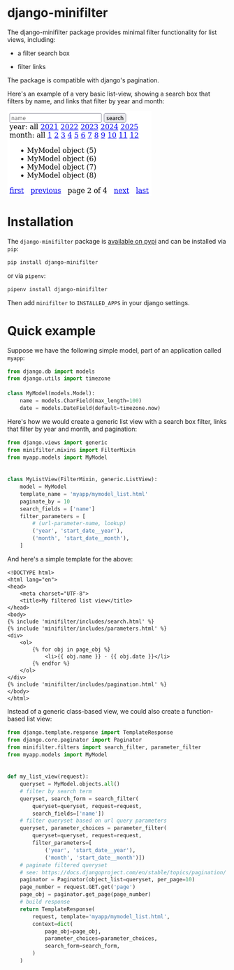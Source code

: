 # django-minifilter

The django-minifilter package provides minimal filter functionality for list views, including:

- a filter search box

- filter links

The package is compatible with django's pagination.

Here's an example of a very basic list-view, showing a search box that filters by name, and links that filter by year and month:

![basic example of filtered list view](https://raw.githubusercontent.com/dennisvang/django-minifilter/a0ceeddc9a7561a68805b135b86ed974de0f175e/documentation/example.png "simple example")

# Installation

The `django-minifilter` package is [available on pypi](https://pypi.org/project/django-minifilter/) and can be installed via `pip`:

```bash
pip install django-minifilter
```

or via `pipenv`:

```bash
pipenv install django-minifilter
```

Then add `minifilter` to `INSTALLED_APPS` in your django settings.

# Quick example

Suppose we have the following simple model, part of an application called `myapp`:

```python
from django.db import models
from django.utils import timezone

class MyModel(models.Model):
    name = models.CharField(max_length=100)
    date = models.DateField(default=timezone.now)
```

Here's how we would create a generic list view with a search box filter, links that filter by year and month, and pagination:

```python
from django.views import generic
from minifilter.mixins import FilterMixin
from myapp.models import MyModel


class MyListView(FilterMixin, generic.ListView):
    model = MyModel
    template_name = 'myapp/mymodel_list.html'
    paginate_by = 10
    search_fields = ['name']
    filter_parameters = [
        # (url-parameter-name, lookup)
        ('year', 'start_date__year'),
        ('month', 'start_date__month'),
    ]
```

And here's a simple template for the above:

```jinja2
<!DOCTYPE html>
<html lang="en">
<head>
    <meta charset="UTF-8">
    <title>My filtered list view</title>
</head>
<body>
{% include 'minifilter/includes/search.html' %}
{% include 'minifilter/includes/parameters.html' %}
<div>
    <ol>
        {% for obj in page_obj %}
            <li>{{ obj.name }} - {{ obj.date }}</li>
        {% endfor %}
    </ol>
</div>
{% include 'minifilter/includes/pagination.html' %}
</body>
</html>
```

Instead of a generic class-based view, we could also create a function-based list view:

```python
from django.template.response import TemplateResponse
from django.core.paginator import Paginator
from minifilter.filters import search_filter, parameter_filter
from myapp.models import MyModel


def my_list_view(request):
    queryset = MyModel.objects.all()
    # filter by search term
    queryset, search_form = search_filter(
        queryset=queryset, request=request,
        search_fields=['name'])
    # filter queryset based on url query parameters
    queryset, parameter_choices = parameter_filter(
        queryset=queryset, request=request,
        filter_parameters=[
            ('year', 'start_date__year'),
            ('month', 'start_date__month')])
    # paginate filtered queryset
    # see: https://docs.djangoproject.com/en/stable/topics/pagination/
    paginator = Paginator(object_list=queryset, per_page=10)
    page_number = request.GET.get('page')
    page_obj = paginator.get_page(page_number)
    # build response
    return TemplateResponse(
        request, template='myapp/mymodel_list.html',
        context=dict(
            page_obj=page_obj,
            parameter_choices=parameter_choices,
            search_form=search_form,
        )
    )
```
